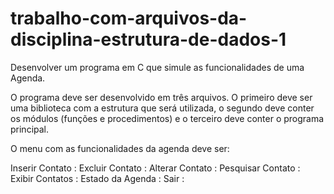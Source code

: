 # trabalho-com-arquivos-da-disciplina-estrutura-de-dados-1

Desenvolver um programa em C que simule as funcionalidades de uma Agenda.

O programa deve ser desenvolvido em três arquivos. O primeiro deve ser uma biblioteca com a estrutura que será utilizada, o segundo deve conter os módulos (funções e procedimentos) e o terceiro deve conter o programa principal.

O menu com as funcionalidades da agenda deve ser:

Inserir Contato :
Excluir Contato :
Alterar Contato :
Pesquisar Contato : 
Exibir Contatos :
Estado da Agenda : 
Sair :
